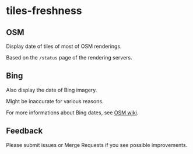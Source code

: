 # tiles-freshness

## OSM

Display date of tiles of most of OSM renderings.

Based on the `/status` page of the rendering servers.

## Bing

Also display the date of Bing imagery.

Might be inaccurate for various reasons.

For more informations about Bing dates, see [OSM wiki](http://wiki.openstreetmap.org/wiki/Bing#Coverage_and_age).

## Feedback

Please submit issues or Merge Requests if you see possible improvements.
